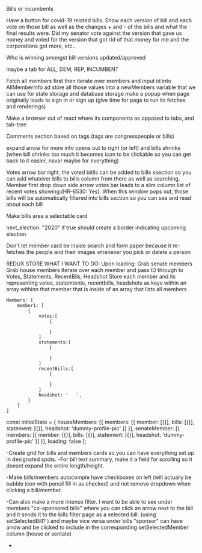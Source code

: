 Bills or incumbents

Have a button for covid-19 related bills. Show each version of bill and each vote on those bill as well as the changes + and - of the bills and what the final results were. Did my senator vote against the version that gave us money and voted for the version that got rid of that money for me and the corporations got more, etc..

Who is winning amongst bill versions updated/approved

maybe a tab for ALL, DEM, REP, INCUMBENT

Fetch all members first then iterate over members and input id into AllMemberInfo ad store all those values into a newMembers variable that we can use for state storage and database storage
make a popup when page originally loads to sign in or sign up (give time for page to run its fetches and renderings)

Make a browser out of react where its components as opposed to tabs, and tab-tree

Comments section based on tags (tags are congresspeople or bills)

expand arrow for more info opens out to right (or left) and bills shrinks (when bill shrinks too much it becomes icon to be clickable so you can get back to it easier, navar maybe for everything)

Votes arrow bar right, the voted bitlls can be added to bills ssection so you can add whatever bills to bills column from there as well as searching.
Member first drop down side arrow votes bar leads to a slim column list of recent votes showing:(HR-6530: Yes). When this window pops out, those bills will be automatically filtered into bills section so you can see and read about each bill

Make bills area a selectable card

next_election: "2020" if true should create a border indicating upcoming election

Don't let member card be inside search and form paper because it re-fetches the people and their images whenever you pick or delete a person

REDUX STORE WHAT I WANT TO DO:
Upon loading:
    Grab senate members
    Grab house members
    Iterate over each member and pass ID through to Votes, Statements, RecentBils, Headshot
    Store each member and its representing votes, statemtents, recentbills, headshots as keys within an array withinn that member that is inside of an array that lists all members

    Members: [
        member1: [
            {
                votes:[
                    {

                    }
                ]
                statements:[
                    {

                    }
                ]
                recentBills:[
                    {

                    }
                ]
                headshot: '   ',
            }
        ]
    ]
const initialState = {
    houseMembers: [{
        members: [{
            member: [{}],
            bills: [{}],
            statement: [{}],
            headshot: 'dummy-profile-pic'
        }]
    }],
    senateMember: [{
        members: [{
            member: [{}],
            bills: [{}],
            statement: [{}],
            headshot: 'dummy-profile-pic'
        }]
    }],
    loading: false 
};


-Create grid for bills and members cards so you can have everything set up in designated spots. 
-For bill text summary, make it a field for scrolling so it doesnt expand the entire length/height.

-Make bills/members autocomple have checkboxes on left (will actually be bubble icon with pencil fill in as checked) and not remove dropdown when clicking a bill/member. 

-Can also make a more intense filter. I want to be able to see under members "co-sponsored bills" where you can click an arrow next to the bill and it sends it to the 
  bills filter page as a selected bill. (using setSelectedBill? ) and maybe vice versa under bills "sponsor" can have arrow and be clicked to include in the corresponding setSelectedMember column (house or sentate)

-




